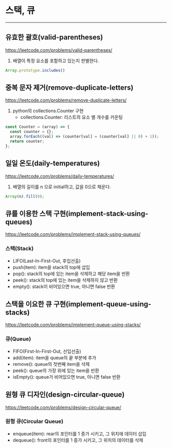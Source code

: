 # 스택, 큐

---

## 유효한 괄호(valid-parentheses)

https://leetcode.com/problems/valid-parentheses/

1. 배열이 특정 요소를 포함하고 있는지 판별한다.

```JavaScript
Array.prototype.includes()
```

## 중복 문자 제거(remove-duplicate-letters)

https://leetcode.com/problems/remove-duplicate-letters/

1. python의 collections.Counter 구현
   - collections.Counter: 리스트의 요소 별 개수를 카운팅

```JavaScript
const Counter = (array) => {
  const counter = {};
  array.forEach((val) => (counter[val] = (counter[val] || 0) + 1));
  return counter;
};
```

## 일일 온도(daily-temperatures)

https://leetcode.com/problems/daily-temperatures/

1. 배열의 길이를 n 으로 initial하고, 값을 0으로 채운다.

```JavaScript
Array(n).fill(0);
```

## 큐를 이용한 스택 구현(implement-stack-using-queues)

https://leetcode.com/problems/implement-stack-using-queues/

### 스택(Stack)

- LIFO(Last-In-First-Out, 후입선출)
- push(item): item을 stack의 top에 삽입
- pop(): stack의 top에 있는 item을 삭제하고 해당 item을 반환
- peek(): stack의 top에 있는 item을 삭제하지 않고 반환
- empty(): stack이 비어있으면 true, 아니면 false 반환

## 스택을 이요한 큐 구현(implement-queue-using-stacks)

https://leetcode.com/problems/implement-queue-using-stacks/

### 큐(Queue)

- FIFO(First-In-First-Out, 선입선출)
- add(item): item을 queue의 끝 부분에 추가
- remove(): queue의 첫번째 item을 삭제
- peek(): queue의 가장 위에 있는 item을 반환
- isEmpty(): queue가 비어있으면 true, 아니면 false 반환

## 원형 큐 디자인(design-circular-queue)

https://leetcode.com/problems/design-circular-queue/

### 원형 큐(Circular Queue)

- enqueue(item): rear의 포인터를 1 증가 시키고, 그 위치에 데이터 삽입
- dequeue(): front의 포인터를 1 증가 시키고, 그 위치의 데이터를 삭제
